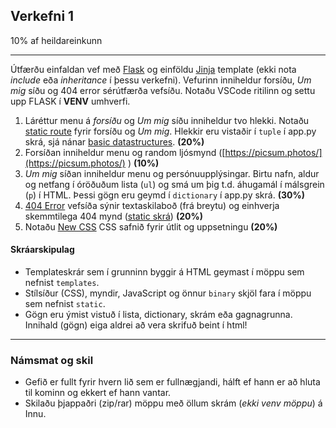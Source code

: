 ## Verkefni 1 
10% af heildareinkunn

---

Útfærðu einfaldan vef með [Flask](https://github.com/vefthroun/Vefforritun1/tree/main/Kennsluefni/1-Flask#hva%C3%B0-er-flask) og einföldu [Jinja](https://github.com/vefthroun/Vefforritun1/blob/main/Kennsluefni/1-Flask/Templates/README.md) template (ekki nota _include_ eða _inheritance_ í þessu verkefni). Vefurinn inniheldur forsíðu, _Um mig_ síðu og 404 error sérútfærða vefsíðu. Notaðu VSCode ritilinn og settu upp FLASK í **VENV** umhverfi. 

1. Láréttur menu á _forsíðu_ og _Um mig_ síðu inniheldur tvo hlekki. Notaðu [static route](https://github.com/vefthroun/Vefforritun1/blob/main/Kennsluefni/1-Flask/Routes/1_staticRoutes.py) fyrir forsíðu og _Um mig_. Hlekkir eru vistaðir í `tuple` í app.py skrá, sjá nánar [basic datastructures](https://github.com/vefthroun/Vefforritun1/blob/main/Kennsluefni/1-Flask/Routes/datastructures.py).  **(20%)**
1. Forsíðan inniheldur menu og random ljósmynd ([https://picsum.photos/](https://picsum.photos/) ) **(10%)**
1. _Um mig_ síðan inniheldur menu og persónuupplýsingar. Birtu nafn, aldur og netfang í óröðuðum lista (`ul`) og smá um þig t.d. áhugamál í málsgrein (`p`) í HTML. Þessi gögn eru geymd í `dictionary` í app.py skrá.  **(30%)**
1. [404 Error](https://github.com/vefthroun/Vefforritun1/blob/main/Kennsluefni/1-Flask/Routes/5_errorHandlingStatusCodes.py) vefsíða sýnir textaskilaboð (frá breytu) og einhverja skemmtilega 404 mynd ([static skrá](https://github.com/vefthroun/Vefforritun1/blob/main/Kennsluefni/1-Flask/Routes/7_staticFiles.py)) **(20%)**
1. Notaðu [New CSS](https://newcss.net/) CSS safnið fyrir útlit og uppsetningu **(20%)**


#### Skráarskipulag
- Templateskrár sem í grunninn byggir á HTML geymast í möppu sem nefnist `templates`.
- Stílsíður (CSS), myndir, JavaScript og önnur `binary` skjöl fara í möppu sem nefnist `static`.
- Gögn eru ýmist vistuð í lista, dictionary, skrám eða gagnagrunna. Innihald (gögn) eiga aldrei að vera skrifuð beint í html!
  
---

### Námsmat og skil
- Gefið er fullt fyrir hvern lið sem er fullnægjandi, hálft ef hann er að hluta til kominn og ekkert ef hann vantar.
- Skilaðu þjappaðri (zip/rar) möppu með öllum skrám (_ekki venv möppu_) á Innu.
